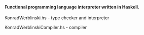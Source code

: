 #### Functional programming language interpreter written in Haskell.

KonradWerblinski.hs - type checker and interpreter

KonradWerblinskiCompiler.hs - compiler